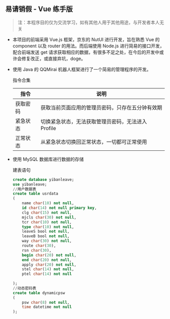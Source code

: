 ## 易请销假 - Vue 练手版

> 注：本程序目的仅为交流学习，如有其他人用于其他用途，与开发者本人无关

- 本项目的前端采用  Vue.js 框架，京东的 NutUI 进行开发，旨在熟悉 Vue 的 component 以及 router 的用法。而后端使用 Node.js 进行简易的接口开发，配合前端发送 get 请求获取相应的数据，有很多不足之处，在今后的开发中或许会修复改正，或直接弃坑，doge。

- 使用 Java 的 QQMirai 机器人框架进行了一个简易的管理程序的开发。

  指令合集

  | 指令     | 说明                                              |
  | -------- | ------------------------------------------------- |
  | 获取密码 | 获取当前页面应用的管理员密码，只存在五分钟有效期  |
  | 紧急状态 | 切换紧急状态，无法获取管理员密码，无法进入Profile |
  | 正常状态 | 从紧急状态切换回正常状态，一切都可正常使用        |

- 使用 MySQL 数据库进行数据的存储

  建表语句

  ``` sql
  create database yibanleave;
  use yibanleave;
  //用户数据表
  create table usrdata
  (
  	  name char(10) not null,   
      id char(14) not null primary key,  
      clg char(15) not null,   
      mjcls char(30) not null,  
      tcr char(10) not null,    
      type char(10) not null, 
      leaveS bool not null,
      leaveB bool not null, 
      way char(30) not null,    
      route char(30),  
      rsn char(30),   
      begin char(20) not null,
      end char(20) not null,
      apply char(20) not null,
      stel char(14) not null,   
      ptel char(14) not null 
      
  );
  //动态密码表
  create table dynamicpsw
  (
  	  psw char(8) not null,
      time datetime not null
  );
  ```

  